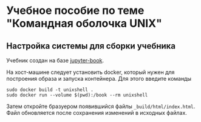 # Учебное пособие по теме "Командная оболочка UNIX"

## Настройка системы для сборки учебника

Учебник создан на базе [jupyter-book](https://jupyterbook.org/intro.html).

На хост-машине следует установить docker, который нужен для построения образа и запуска контейнера.
Для этого введите команды
```
sudo docker build -t unixshell .
sudo docker run --volume $(pwd):/book --rm unixshell
```
Затем откройте бразуером появившийся файлы `_build/html/index.html`.
Файл обновляется после сохранения изменений в исходных файлах.


